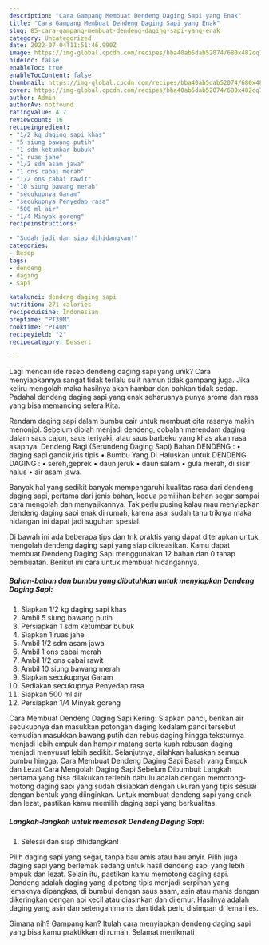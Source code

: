 ```yaml
---
description: "Cara Gampang Membuat Dendeng Daging Sapi yang Enak"
title: "Cara Gampang Membuat Dendeng Daging Sapi yang Enak"
slug: 85-cara-gampang-membuat-dendeng-daging-sapi-yang-enak
category: Uncategorized
date: 2022-07-04T11:51:46.990Z
image: https://img-global.cpcdn.com/recipes/bba40ab5dab52074/680x482cq70/dendeng-daging-sapi-foto-resep-utama.jpg
hideToc: false
enableToc: true
enableTocContent: false
thumbnail: https://img-global.cpcdn.com/recipes/bba40ab5dab52074/680x482cq70/dendeng-daging-sapi-foto-resep-utama.jpg
cover: https://img-global.cpcdn.com/recipes/bba40ab5dab52074/680x482cq70/dendeng-daging-sapi-foto-resep-utama.jpg
author: Admin
authorAv: notfound
ratingvalue: 4.7
reviewcount: 16
recipeingredient:
- "1/2 kg daging sapi khas"
- "5 siung bawang putih"
- "1 sdm ketumbar bubuk"
- "1 ruas jahe"
- "1/2 sdm asam jawa"
- "1 ons cabai merah"
- "1/2 ons cabai rawit"
- "10 siung bawang merah"
- "secukupnya Garam"
- "secukupnya Penyedap rasa"
- "500 ml air"
- "1/4 Minyak goreng"
recipeinstructions:

- "Sudah jadi dan siap dihidangkan!"
categories:
- Resep
tags:
- dendeng
- daging
- sapi

katakunci: dendeng daging sapi 
nutrition: 271 calories
recipecuisine: Indonesian
preptime: "PT39M"
cooktime: "PT40M"
recipeyield: "2"
recipecategory: Dessert

---
```





Lagi mencari ide resep dendeng daging sapi yang unik? Cara menyiapkannya sangat tidak terlalu sulit namun tidak gampang juga. Jika keliru mengolah maka hasilnya akan hambar dan bahkan tidak sedap. Padahal dendeng daging sapi yang enak seharusnya punya aroma dan rasa yang bisa memancing selera Kita.





Rendam daging sapi dalam bumbu cair untuk membuat cita rasanya makin menonjol. Sebelum diolah menjadi dendeng, cobalah merendam daging dalam saus cajun, saus teriyaki, atau saus barbeku yang khas akan rasa asapnya. Dendeng Ragi (Serundeng Daging Sapi) Bahan DENDENG : • daging sapi gandik,iris tipis • Bumbu Yang Di Haluskan untuk DENDENG DAGING : • sereh,geprek • daun jeruk • daun salam • gula merah, di sisir halus • air asam jawa.

Banyak hal yang sedikit banyak mempengaruhi kualitas rasa dari dendeng daging sapi, pertama dari jenis bahan, kedua pemilihan bahan segar sampai cara mengolah dan menyajikannya. Tak perlu pusing kalau mau menyiapkan dendeng daging sapi enak di rumah, karena asal sudah tahu triknya maka hidangan ini dapat jadi suguhan spesial.






Di bawah ini ada beberapa tips dan trik praktis yang dapat diterapkan untuk mengolah dendeng daging sapi yang siap dikreasikan. Kamu dapat membuat Dendeng Daging Sapi menggunakan 12 bahan dan 0 tahap pembuatan. Berikut ini cara untuk membuat hidangannya.

<!--inarticleads1-->

##### Bahan-bahan dan bumbu yang dibutuhkan untuk menyiapkan Dendeng Daging Sapi:

1. Siapkan 1/2 kg daging sapi khas
1. Ambil 5 siung bawang putih
1. Persiapkan 1 sdm ketumbar bubuk
1. Siapkan 1 ruas jahe
1. Ambil 1/2 sdm asam jawa
1. Ambil 1 ons cabai merah
1. Ambil 1/2 ons cabai rawit
1. Ambil 10 siung bawang merah
1. Siapkan secukupnya Garam
1. Sediakan secukupnya Penyedap rasa
1. Siapkan 500 ml air
1. Persiapkan 1/4 Minyak goreng


Cara Membuat Dendeng Daging Sapi Kering: Siapkan panci, berikan air secukupnya dan masukkan potongan daging kedalam panci tersebut kemudian masukkan bawang putih dan rebus daging hingga teksturnya menjadi lebih empuk dan hampir matang serta kuah rebusan daging menjadi menyusut lebih sedikit. Selanjutnya, silahkan haluskan semua bumbu hingga. Cara Membuat Dendeng Daging Sapi Basah yang Empuk dan Lezat Cara Mengolah Daging Sapi Sebelum Dibumbui: Langkah pertama yang bisa dilakukan terlebih dahulu adalah dengan memotong-motong daging sapi yang sudah disiapkan dengan ukuran yang tipis sesuai dengan bentuk yang diinginkan. Untuk membuat dendeng sapi yang enak dan lezat, pastikan kamu memilih daging sapi yang berkualitas. 

<!--inarticleads2-->

##### Langkah-langkah untuk memasak Dendeng Daging Sapi:


1. Selesai dan siap dihidangkan!

Pilih daging sapi yang segar, tanpa bau amis atau bau anyir. Pilih juga daging sapi yang berlemak sedang untuk hasil dendeng sapi yang lebih empuk dan lezat. Selain itu, pastikan kamu memotong daging sapi. Dendeng adalah daging yang dipotong tipis menjadi serpihan yang lemaknya dipangkas, di bumbui dengan saus asam, asin atau manis dengan dikeringkan dengan api kecil atau diasinkan dan dijemur. Hasilnya adalah daging yang asin dan setengah manis dan tidak perlu disimpan di lemari es. 

Gimana nih? Gampang kan? Itulah cara menyiapkan dendeng daging sapi yang bisa kamu praktikkan di rumah. Selamat menikmati
